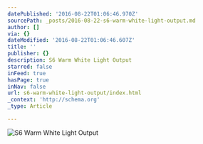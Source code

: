 ```yaml
---
datePublished: '2016-08-22T01:06:46.970Z'
sourcePath: _posts/2016-08-22-s6-warm-white-light-output.md
author: []
via: {}
dateModified: '2016-08-22T01:06:46.607Z'
title: ''
publisher: {}
description: S6 Warm White Light Output
starred: false
inFeed: true
hasPage: true
inNav: false
url: s6-warm-white-light-output/index.html
_context: 'http://schema.org'
_type: Article

---
```

![S6 Warm White Light Output](https://imgflo.herokuapp.com/graph/vahj1ThiexotieMo/071b8d979f43e9049eed4c3a97f50eea/croprotate.jpg?cropheight=3264&cropwidth=1951&degrees=0&input=https%3A%2F%2Fthe-grid-user-content.s3-us-west-2.amazonaws.com%2F9d089c31-40af-4733-a5a8-82f742a12a48.jpg&x=0&y=0)